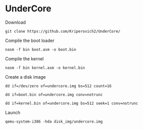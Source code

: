 # UnderCore
Download
```
git clone https://github.com/Kriperovich2/UnderCore/
```
Compile the boot loader
```
nasm -f bin boot.asm -o boot.bin
```

Compile the kernel
```
nasm -f bin kernel.asm -o kernel.bin
```

Create a disk image
```
dd if=/dev/zero of=undercore.img bs=512 count=16
```
```
dd if=boot.bin of=undercore.img conv=notrunc
```
```
dd if=kernel.bin of=undercore.img bs=512 seek=1 conv=notrunc
```
Launch
```
qemu-system-i386 -hda disk_img/undercore.img
```
